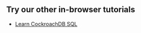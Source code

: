 ## Try our other in-browser tutorials

- [Learn CockroachDB SQL](https://www.cockroachlabs.com/docs/tutorials/learn-cockroachdb-sql-interactive.html)
